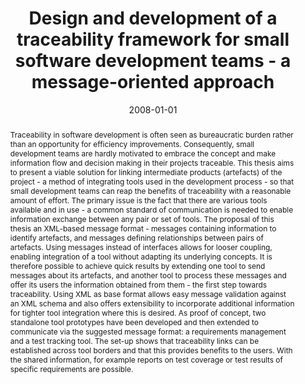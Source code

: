 ---
abstract: 'Traceability in software development is often seen as bureaucratic burden
  rather than an opportunity for efficiency improvements. Consequently, small development
  teams are hardly motivated to embrace the concept and make information flow and
  decision making in their projects traceable. This thesis aims to present a viable
  solution for linking intermediate products (artefacts) of the project - a method
  of integrating tools used in the development process - so that small development
  teams can reap the benefits of traceability with a reasonable amount of effort.
  The primary issue is the fact that there are various tools available and in use
  - a common standard of communication is needed to enable information exchange between
  any pair or set of tools. The proposal of this thesis an XML-based message format
  - messages containing information to identify artefacts, and messages defining relationships
  between pairs of artefacts. Using messages instead of interfaces allows for looser
  coupling, enabling integration of a tool without adapting its underlying concepts.
  It is therefore possible to achieve quick results by extending one tool to send
  messages about its artefacts, and another tool to process these messages and offer
  its users the information obtained from them - the first step towards traceability.
  Using XML as base format allows easy message validation against an XML schema and
  also offers extensibility to incorporate additional information for tighter tool
  integration where this is desired. As proof of concept, two standalone tool prototypes
  have been developed and then extended to communicate via the suggested message format:
  a requirements management and a test tracking tool. The set-up shows that traceability
  links can be established across tool borders and that this provides benefits to
  the users. With the shared information, for example reports on test coverage or
  test results of specific requirements are possible.'
authors:
- Martin Schwarzbauer
date: '2008-01-01'
featured: false
publication_types:
- '7'
publishDate: '2008-01-01'
title: Design and development of a traceability framework for small software development
  teams - a message-oriented approach
url_pdf: ''
---